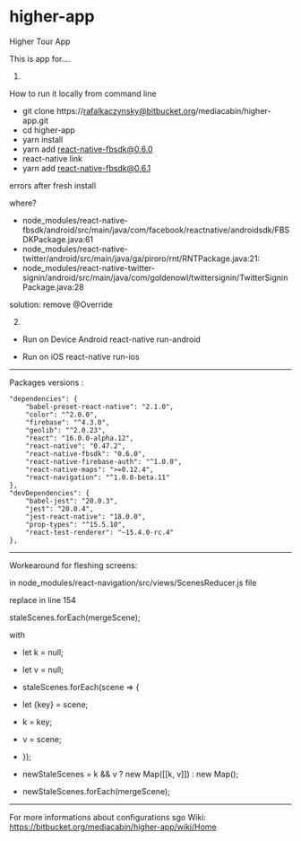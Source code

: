 # higher-app
Higher Tour App

This is app for....

1.
How to run it locally from command line

- git clone https://rafalkaczynsky@bitbucket.org/mediacabin/higher-app.git
- cd higher-app
- yarn install
- yarn add react-native-fbsdk@0.6.0
- react-native link  
- yarn add react-native-fbsdk@0.6.1

errors after fresh install

where?

- node_modules/react-native-fbsdk/android/src/main/java/com/facebook/reactnative/androidsdk/FBSDKPackage.java:61  
- node_modules/react-native-twitter/android/src/main/java/ga/piroro/rnt/RNTPackage.java:21:
- node_modules/react-native-twitter-signin/android/src/main/java/com/goldenowl/twittersignin/TwitterSigninPackage.java:28

solution: 
remove @Override


 
2.
- Run on Device Android
react-native run-android

- Run on iOS
react-native run-ios





-----------------------------------------------------

Packages versions : 

	"dependencies": {
		"babel-preset-react-native": "2.1.0",
		"color": "^2.0.0",
		"firebase": "^4.3.0",
		"geolib": "^2.0.23",
		"react": "16.0.0-alpha.12",
		"react-native": "0.47.2",
		"react-native-fbsdk": "0.6.0",
		"react-native-firebase-auth": "^1.0.0",
		"react-native-maps": ">=0.12.4",
		"react-navigation": "^1.0.0-beta.11"
	},
	"devDependencies": {
		"babel-jest": "20.0.3",
		"jest": "20.0.4",
		"jest-react-native": "18.0.0",
		"prop-types": "^15.5.10",
		"react-test-renderer": "~15.4.0-rc.4"
	},
	
	
------------------------------------
Workearound for fleshing screens: 

in node_modules/react-navigation/src/views/ScenesReducer.js file

replace  in line 154 

staleScenes.forEach(mergeScene);
 
with 

- let k = null;
- let v = null;
- staleScenes.forEach(scene => {
-  let {key} = scene;
-  k = key;
-  v = scene;
- });
 
- newStaleScenes = k && v ? new Map([[k, v]]) : new Map();  
- newStaleScenes.forEach(mergeScene);
   
------------------------------------


For more informations about configurations sgo Wiki: https://bitbucket.org/mediacabin/higher-app/wiki/Home



